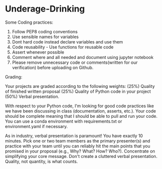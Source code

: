 # Underage-Drinking

Some Coding practices:

1. Follow PEP8 coding conventions
2. Use sensible names for variables
3. Dont hard code instead declare variables and use them
4. Code reusability - Use functions for reusable code
5. Assert whenever possible
6. Comment where and all needed and document using jupyter notebook
7. Please remove unnecessary code or comments(written for our verification) before uploading on Github.

Grading:

Your projects are graded according to the following weights: (25%) Quality of finished written proposal (25%) Quality of Python code in your project (50%) Verbal presentation.

With respect to your Python code, I'm looking for good code practices like we have been discussing in class (documentation, asserts, etc.). Your code should be complete meaning that I should be able to pull and run your code. You can use a conda environment with requirements.txt or environment.yaml if necessary.

As in industry, verbal presentation is paramount! You have exactly 10 minutes. Pick one or two team members as the primary presenter(s) and practice with your team until you can reliably hit the main points that you promised in your proposal (e.g., Why? What? How? Who?). Concentrate on simplifying your core message. Don't create a cluttered verbal presentation. Quality, not quantity, is what counts.
